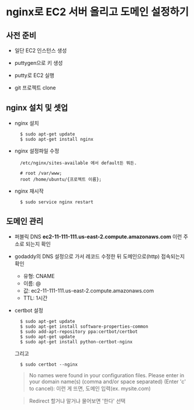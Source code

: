 # nginx로 EC2 서버 올리고 도메인 설정하기

## 사전 준비
- 일단 EC2 인스턴스 생성
- puttygen으로 키 생성
- putty로 EC2 실행


- git 프로젝트 clone


## nginx 설치 및 셋업
- nginx 설치

        $ sudo apt-get update
        $ sudo apt-get install nginx

- nginx 설정파일 수정
 
        /etc/nginx/sites-available 에서 default든 뭐든.
        
        # root /var/www;
        root /home/ubuntu/{프로젝트 이름};

- nginx 재시작

        $ sudo service nginx restart


## 도메인 관리
- 퍼블릭 DNS **ec2-11-111-111.us-east-2.compute.amazonaws.com** 이런 주소로 되는지 확인

- godaddy의 DNS 설정으로 가서 레코드 수정한 뒤 도메인으로(http) 접속되는지 확인

    - 유형: CNAME
    -  이름: @
    - 값: ec2-11-111-111.us-east-2.compute.amazonaws.com
    - TTL: 1시간


- certbot 설정

        $ sudo apt-get update
        $ sudo apt-get install software-properties-common
        $ sudo add-apt-repository ppa:certbot/certbot
        $ sudo apt-get update
        $ sudo apt-get install python-certbot-nginx 

    그리고

        $ sudo certbot --nginx
        
    > No names were found in your configuration files. Please enter in your domain
    name(s) (comma and/or space separated)  (Enter 'c' to cancel): 이런 게 뜨면, 도메인 입력(ex. mysite.com)
    
    > Redirect 할거냐 말거냐 물어보면 '한다' 선택